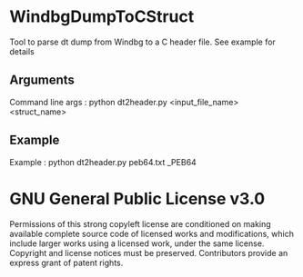 # WindbgDumpToCStruct

Tool to parse dt dump from Windbg to a C header file. See example for details

<h2> Arguments </h2>

Command line args : python dt2header.py <input_file_name> <struct_name>

<h2> Example </h2>

Example : python dt2header.py peb64.txt _PEB64




<h1>GNU General Public License v3.0</h1>

Permissions of this strong copyleft license are conditioned on making available complete source code of licensed works and modifications, which include larger works using a licensed work, under the same license. Copyright and license notices must be preserved. Contributors provide an express grant of patent rights.
